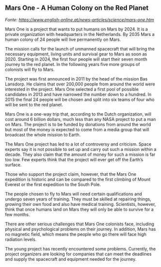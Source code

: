 ## Mars One - A Human Colony on the Red Planet
*Fonte: https://www.english-online.at/news-articles/science/mars-one.htm*

Mars One is a project that wants to put humans on Mars by 2024. It is a private organization with headquarters in the Netherlands. 
By 2035 Mars a human colony of 24 people will live permanently on Mars.

The mission calls for the launch of unmanned spacecraft that will bring the necessary equipment, living units and survival gear to 
Mars as soon as 2020. Starting in 2024, the first four people will start their seven month journey to the red planet. In the following 
years five more groups of colonists will fly to Mars.

The project was first announced in 2011 by the head of the mission Bas Lansdorp. He claims that over 200,000 people from around the 
world were interested in the project. Mars One selected a first pool of possible candidates in 2013 and have narrowed the number down to 
a hundred. In 2015 the final 24 people will be chosen and split into six teams of four who will be sent to the red planet.

Mars One is a one-way trip that, according to the Dutch organization, will cost around 6 billion dollars, much less than any NASA project 
to put a man on Mars. The project is to be funded by donations from around the world but most of the money is expected to come from a media 
group that will broadcast the whole mission to Earth.

The Mars One project has led to a lot of controversy and criticism. Space experts say it is not possible to set up and carry out such a mission 
within a decade. They also claim that the amount of money for such a mission is far too low. Few experts think that the project will ever get 
off the Earth’s surface.

Those who support the project claim, however, that the Mars One expedition is historic and can be compared to the first climbing of Mount Everest 
or the first expedition to the South Pole.

The people chosen to fly to Mars will need certain qualifications and undergo seven years of training. They must be skilled at repairing things, 
growing their own food and also have medical training. Scientists, however, think that once humans land on Mars they will only be able to survive for a few months.

There are other serious challenges that Mars One colonists face, including physical and psychological problems on their journey. In addition, Mars 
has no magnetic field, which means the people who go there will face high radiation levels.

The young project has recently encountered some problems. Currently, the project organizers are looking for companies that can meet the deadlines 
and supply the spacecraft and equipment needed for the journey.
